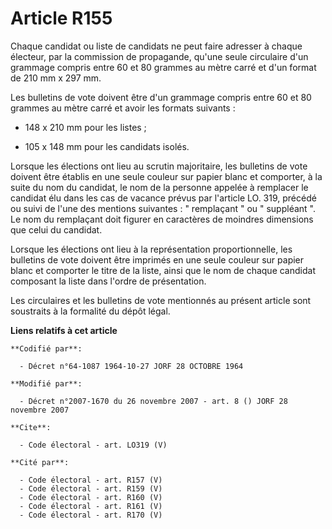 # Article R155

Chaque candidat ou liste de candidats ne peut faire adresser à chaque électeur, par la commission de propagande, qu'une seule
circulaire d'un grammage compris entre 60 et 80 grammes au mètre carré et d'un format de 210 mm x 297 mm. 

Les bulletins de vote doivent être d'un grammage compris entre 60 et 80 grammes au mètre carré et avoir les formats
suivants :

- 148 x 210 mm pour les listes ;

- 105 x 148 mm pour les candidats isolés. 

Lorsque les élections ont lieu au scrutin majoritaire, les bulletins de vote doivent être établis en une seule couleur sur
papier blanc et comporter, à la suite du nom du candidat, le nom de la personne appelée à remplacer le candidat élu dans les
cas de vacance prévus par l'article LO. 319, précédé ou suivi de l'une des mentions suivantes : " remplaçant " ou " suppléant
". Le nom du remplaçant doit figurer en caractères de moindres dimensions que celui du candidat. 

Lorsque les élections ont lieu à la représentation proportionnelle, les bulletins de vote doivent être imprimés en une seule
couleur sur papier blanc et comporter le titre de la liste, ainsi que le nom de chaque candidat composant la liste dans
l'ordre de présentation. 

Les circulaires et les bulletins de vote mentionnés au présent article sont soustraits à la formalité du dépôt légal.

**Liens relatifs à cet article**

	**Codifié par**:

	  - Décret n°64-1087 1964-10-27 JORF 28 OCTOBRE 1964

	**Modifié par**:

	  - Décret n°2007-1670 du 26 novembre 2007 - art. 8 () JORF 28 novembre 2007

	**Cite**:

	  - Code électoral - art. LO319 (V)

	**Cité par**:

	  - Code électoral - art. R157 (V)
	  - Code électoral - art. R159 (V)
	  - Code électoral - art. R160 (V)
	  - Code électoral - art. R161 (V)
	  - Code électoral - art. R170 (V)
